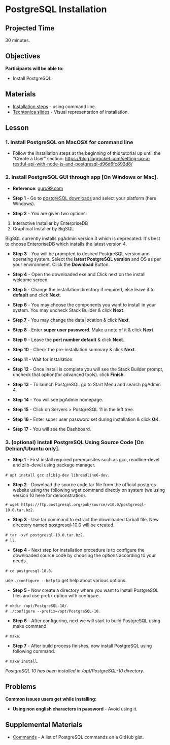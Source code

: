 # PostgreSQL Installation

## Projected Time

30 minutes.

## Objectives

**Participants will be able to:**

- Install PostgreSQL.

## Materials

- [Installation steps](https://www.postgresql.org/docs/current/install-procedure.html) - using command line.
- [Techtonica slides](https://docs.google.com/presentation/d/1m6NsBLMQCACJE2n8CmLxye44iE65RUOaTwW1EivzxmY/edit?usp=sharing) - Visual representation of installation.

## Lesson

### 1. Install PostgreSQL on MacOSX for command line

* Follow the installation steps at the beginning of this tutorial up until the "Create a User" section: https://blog.logrocket.com/setting-up-a-restful-api-with-node-js-and-postgresql-d96d6fc892d8/

### 2. Install PostgreSQL GUI through app [On Windows or Mac].

* **Reference**: [guru99.com](https://www.guru99.com/download-install-postgresql.html)

* **Step 1** - Go to [postgreSQL downloads](https://www.postgresql.org/download) and select your platform (here Windows).

* **Step 2** - You are given two options:

1. Interactive Installer by EnterpriseDB
2. Graphical Installer by BigSQL

BigSQL currently installs pgAdmin version 3 which is deprecated. It's best to choose EnterpriseDB which installs the latest version 4.

* **Step 3** - You will be prompted to desired PostgreSQL version and operating system. Select the **latest PostgreSQL version** and OS as per your environment. Click the **Download** Button.

* **Step 4** - Open the downloaded exe and Click next on the install welcome screen.

* **Step 5** - Change the Installation directory if required, else leave it to **default** and click **Next**.

* **Step 6** - You may choose the components you want to install in your system. You may uncheck Stack Builder & click **Next**.

* **Step 7** - You may change the data location & click **Next**.

* **Step 8** - Enter **super user password**. Make a note of it & click **Next**.

* **Step 9** - Leave the **port number default** & click **Next**.

* **Step 10** - Check the pre-installation summary & click **Next**.

* **Step 11** - Wait for installation.

* **Step 12** - Once install is complete you will see the Stack Builder prompt, uncheck that option(for advanced tools). click **Finish**.

* **Step 13** - To launch PostgreSQL go to Start Menu and search pgAdmin 4.

* **Step 14** - You will see pgAdmin homepage.

* **Step 15** - Click on Servers > PostgreSQL 11 in the left tree.

* **Step 16** - Enter super user password set during installation & click **OK**.

* **Step 17** - You will see the Dashboard.

### 3. (optional) Install PostgreSQL Using Source Code  [On Debian/Ubuntu only].

* **Step 1** - First install required prerequisites such as gcc, readline-devel and zlib-devel using package manager.

`# apt install gcc zlib1g-dev libreadline6-dev`.

* **Step 2** - Download the source code tar file from the official postgres website using the following wget command directly on system (we using version 10 here for demonstration).

`# wget https://ftp.postgresql.org/pub/source/v10.0/postgresql-10.0.tar.bz2`.

* **Step 3** - Use tar command to extract the downloaded tarball file. New directory named postgresql-10.0 will be created.

`# tar -xvf postgresql-10.0.tar.bz2`.<br>
`# ll`.
 
 * **Step 4** - Next step for installation procedure is to configure the downloaded source code by choosing the options according to your needs.
 
`# cd postgresql-10.0`.
 
 use `./configure --help` to get help about various options.
 
 * **Step 5** - Now create a directory where you want to install PostgreSQL files and use prefix option with configure.
 
`# mkdir /opt/PostgreSQL-10/`.<br>
`# ./configure --prefix=/opt/PostgreSQL-10`.

* **Step 6** - After configuring, next we will start to build PostgreSQL using make command.

`# make`.

* **Step 7** - After build process finishes, now install PostgreSQL using following command.

`# make install`.

*PostgreSQL 10 has been installed in /opt/PostgreSQL-10 directory.*

## Problems

**Common issues users get while installing:**
* **Using non english characters in password** - Avoid using it.

## Supplemental Materials
- [Commands](https://gist.github.com/Kartones/dd3ff5ec5ea238d4c546) - A list of PostgreSQL commands on a GitHub gist.
